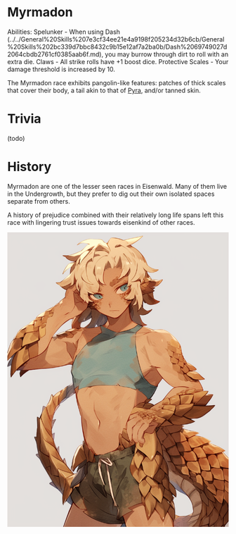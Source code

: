 # Myrmadon

Abilities: Spelunker - When using Dash (../../General%20Skills%207e3cf34ee21e4a9198f205234d32b6cb/General%20Skills%202bc339d7bbc8432c9b15e12af7a2ba0b/Dash%2069749027d2064cbdb2761cf0385aab6f.md), you may burrow through dirt to roll with an extra die.
Claws - All strike rolls have +1 boost dice.
Protective Scales - Your damage threshold is increased by 10.

The Myrmadon race exhibits pangolin-like features: patches of thick scales that cover their body, a tail akin to that of [Pyra](Pyra.md), and/or tanned skin.

# Trivia

(todo)

# History

Myrmadon are one of the lesser seen races in Eisenwald. Many of them live in the Undergrowth, but they prefer to dig out their own isolated spaces separate from others.

A history of prejudice combined with their relatively long life spans left this race with lingering trust issues towards eisenkind of other races.

![Untitled](Myrmadon/Untitled.png)
